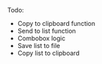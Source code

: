 Todo:

- Copy to clipboard function
- Send to list function
- Combobox logic
- Save list to file
- Copy list to clipboard
